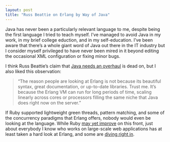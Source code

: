 ```yaml
---
layout: post
title: "Russ Beattie on Erlang by Way of Java"
---
```





Java has never been a particularly relevant language to me, despite being the first language I tried to teach myself. I’ve managed to avoid Java in my work, in my brief college eduction, and in my self-education. I’ve been aware that there’s a whole giant word of Java out there in the IT industry but I consider myself privileged to have never been mired in it beyond editing the occasional XML configuration or fixing minor bugs.

I think Russ Beattie’s claim that [Java needs an overhaul](http://www.russellbeattie.com/blog/java-needs-an-overhaul) is dead on, but I also liked this observation:

> “The reason people are looking at Erlang is not because its beautiful syntax, great documentation, or up-to-date libraries. Trust me. It’s because the Erlang VM can run for long periods of time, scaling linearly across cores or processors filling the same niche that Java does right now on the server.”

If Ruby supported lightweight green threads, pattern matching, and some of the concurrency paradigms that Erlang offers, nobody would even be looking at the language. While Ruby [may yet improve](http://www.infoq.com/news/2007/08/ruby-1-9-fibers) on this front, just about everybody I know who works on large-scale web applications has at least taken a hard look at Erlang, and some are [diving right in](http://www.postneo.com/2007/08/26/there-is-an-erlang-community-its-just-smaller-than-youre-used-to).
